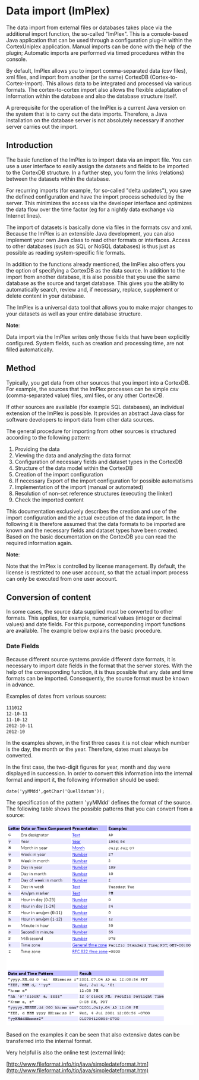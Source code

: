 Data import (ImPlex)
====================

The data import from external files or databases takes place via the additional import function, the so-called "ImPlex". This is a console-based Java application that can be used through a configuration plug-in within the CortexUniplex application. Manual imports can be done with the help of the plugin; Automatic imports are performed via timed procedures within the console.

By default, ImPlex allows you to import comma-separated data (csv files), xml files, and import from another (or the same) CortexDB (Cortex-to-Cortex-Import). This allows data to be integrated and processed via various formats. The cortex-to-cortex import also allows the flexible adaptation of information within the database and also the database structure itself.

A prerequisite for the operation of the ImPlex is a current Java version on the system that is to carry out the data imports. Therefore, a Java installation on the database server is not absolutely necessary if another server carries out the import.

Introduction
----------

The basic function of the ImPlex is to import data via an import file. You can use a user interface to easily assign the datasets and fields to be imported to the CortexDB structure. In a further step, you form the links (relations) between the datasets within the database.

For recurring imports (for example, for so-called "delta updates"), you save the defined configuration and have the import process scheduled by the server. This minimizes the access via the developer interface and optimizes the data flow over the time factor (eg for a nightly data exchange via Internet lines).

The import of datasets is basically done via files in the formats csv and xml. Because the ImPlex is an extensible Java development, you can also implement your own Java class to read other formats or interfaces. Access to other databases (such as SQL or NoSQL databases) is thus just as possible as reading system-specific file formats.

In addition to the functions already mentioned, the ImPlex also offers you the option of specifying a CortexDB as the data source. In addition to the import from another database, it is also possible that you use the same database as the source and target database. This gives you the ability to automatically search, review and, if necessary, replace, supplement or delete content in your database.

The ImPlex is a universal data tool that allows you to make major changes to your datasets as well as your entire database structure.

**Note**:

Data import via the ImPlex writes only those fields that have been explicitly configured. System fields, such as creation and processing time, are not filled automatically.

Method
--------------

Typically, you get data from other sources that you import into a CortexDB. For example, the sources that the ImPlex processes can be simple csv (comma-separated value) files, xml files, or any other CortexDB.

If other sources are available (for example SQL databases), an individual extension of the ImPlex is possible. It provides an abstract Java class for software developers to import data from other data sources.

The general procedure for importing from other sources is structured according to the following pattern:

1. Providing the data
2. Viewing the data and analyzing the data format
3. Configuration of necessary fields and dataset types in the CortexDB
4. Structure of the data model within the CortexDB
5. Creation of the import configuration
6. If necessary Export of the import configuration for possible automatisms
7. Implementation of the import (manual or automated)
8. Resolution of non-set reference structures (executing the linker)
9. Check the imported content

This documentation exclusively describes the creation and use of the import configuration and the actual execution of the data import. In the following it is therefore assumed that the data formats to be imported are known and the necessary fields and dataset types have been created. Based on the basic documentation on the CortexDB you can read the required information again.

**Note**:

Note that the ImPlex is controlled by license management. By default, the license is restricted to one user account, so that the actual import process can only be executed from one user account.

Conversion of content
--------------------------

In some cases, the source data supplied must be converted to other formats. This applies, for example, numerical values (integer or decimal values) and date fields. For this purpose, corresponding import functions are available. The example below explains the basic procedure. 

### Date Fields

Because different source systems provide different date formats, it is necessary to import date fields in the format that the server stores. With the help of the corresponding function, it is thus possible that any date and time formats can be imported. Consequently, the source format must be known in advance.

Examples of dates from various sources:

    111012 
    12-10-11
    11-10-12
    2012-10-11
    2012-10

In the examples shown, in the first three cases it is not clear which number is the day, the month or the year. Therefore, dates must always be converted.

In the first case, the two-digit figures for year, month and day were displayed in succession. In order to convert this information into the internal format and import it, the following information should be used:

    date('yyMMdd',getChar('Quelldatum')); 

The specification of the pattern 'yyMMdd' defines the format of the source. The following table shows the possible patterns that you can convert from a source:

![Version:3.0.14;Date:17.01.2018; Name:help.dateformats](CortexImplex-DateConvert-Table.png)

Based on the examples it can be seen that also extensive dates can be transferred into the internal format.

Very helpful is also the online test (external link):

[http://www.fileformat.info/tip/java/simpledateformat.htm](http://www.fileformat.info/tip/java/simpledateformat.htm)
